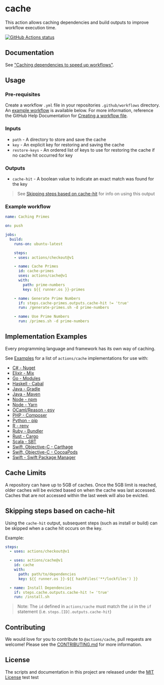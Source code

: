 # cache

This action allows caching dependencies and build outputs to improve workflow execution time.

<a href="https://github.com/actions/cache/actions?query=workflow%3ATests"><img alt="GitHub Actions status" src="https://github.com/actions/cache/workflows/Tests/badge.svg?branch=master&event=push"></a>

## Documentation

See ["Caching dependencies to speed up workflows"](https://help.github.com/github/automating-your-workflow-with-github-actions/caching-dependencies-to-speed-up-workflows).

## Usage

### Pre-requisites
Create a workflow `.yml` file in your repositories `.github/workflows` directory. An [example workflow](#example-workflow) is available below. For more information, reference the GitHub Help Documentation for [Creating a workflow file](https://help.github.com/en/articles/configuring-a-workflow#creating-a-workflow-file).

### Inputs

* `path` - A directory to store and save the cache
* `key` - An explicit key for restoring and saving the cache
* `restore-keys` - An ordered list of keys to use for restoring the cache if no cache hit occurred for key

### Outputs

* `cache-hit` - A boolean value to indicate an exact match was found for the key

> See [Skipping steps based on cache-hit](#Skipping-steps-based-on-cache-hit) for info on using this output

### Example workflow

```yaml
name: Caching Primes

on: push

jobs:
  build:
    runs-on: ubuntu-latest

    steps:
    - uses: actions/checkout@v1

    - name: Cache Primes
      id: cache-primes
      uses: actions/cache@v1
      with:
        path: prime-numbers
        key: ${{ runner.os }}-primes

    - name: Generate Prime Numbers
      if: steps.cache-primes.outputs.cache-hit != 'true'
      run: /generate-primes.sh -d prime-numbers

    - name: Use Prime Numbers
      run: /primes.sh -d prime-numbers
```

## Implementation Examples

Every programming language and framework has its own way of caching.

See [Examples](examples.md) for a list of `actions/cache` implementations for use with:

- [C# - Nuget](./examples.md#c---nuget)
- [Elixir - Mix](./examples.md#elixir---mix)
- [Go - Modules](./examples.md#go---modules)
- [Haskell - Cabal](./examples.md#haskell---cabal)
- [Java - Gradle](./examples.md#java---gradle)
- [Java - Maven](./examples.md#java---maven)
- [Node - npm](./examples.md#node---npm)
- [Node - Yarn](./examples.md#node---yarn)
- [OCaml/Reason - esy](./examples.md##ocamlreason---esy)
- [PHP - Composer](./examples.md#php---composer)
- [Python - pip](./examples.md#python---pip)
- [R - renv](./examples.md#r---renv)
- [Ruby - Bundler](./examples.md#ruby---bundler)
- [Rust - Cargo](./examples.md#rust---cargo)
- [Scala - SBT](./examples.md#scala---sbt)
- [Swift, Objective-C - Carthage](./examples.md#swift-objective-c---carthage)
- [Swift, Objective-C - CocoaPods](./examples.md#swift-objective-c---cocoapods)
- [Swift - Swift Package Manager](./examples.md#swift---swift-package-manager)

## Cache Limits

A repository can have up to 5GB of caches. Once the 5GB limit is reached, older caches will be evicted based on when the cache was last accessed.  Caches that are not accessed within the last week will also be evicted.

## Skipping steps based on cache-hit

Using the `cache-hit` output, subsequent steps (such as install or build) can be skipped when a cache hit occurs on the key.

Example:
```yaml
steps:
  - uses: actions/checkout@v1

  - uses: actions/cache@v1
    id: cache
    with:
      path: path/to/dependencies
      key: ${{ runner.os }}-${{ hashFiles('**/lockfiles') }}

  - name: Install Dependencies
    if: steps.cache.outputs.cache-hit != 'true'
    run: /install.sh
```

> Note: The `id` defined in `actions/cache` must match the `id` in the `if` statement (i.e. `steps.[ID].outputs.cache-hit`)

## Contributing
We would love for you to contribute to `@actions/cache`, pull requests are welcome! Please see the [CONTRIBUTING.md](CONTRIBUTING.md) for more information.

## License
The scripts and documentation in this project are released under the [MIT License](LICENSE)
test test
